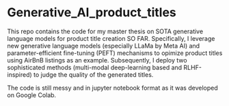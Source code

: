 # Generative_AI_product_titles

This repo contains the code for my master thesis on SOTA generative language models for product title creation SO FAR. Specifically, I leverage new generative language models (especially LLaMa by Meta AI) and parameter-efficient fine-tuning (PEFT) mechanisms to opimize product titles using AirBnB listings as an example. Subsequently, I deploy two sophisticated methods (multi-modal deep-learning based and RLHF-inspired) to judge the quality of the generated titles. 



The code is still messy and in jupyter notebook format as it was developed on Google Colab.

